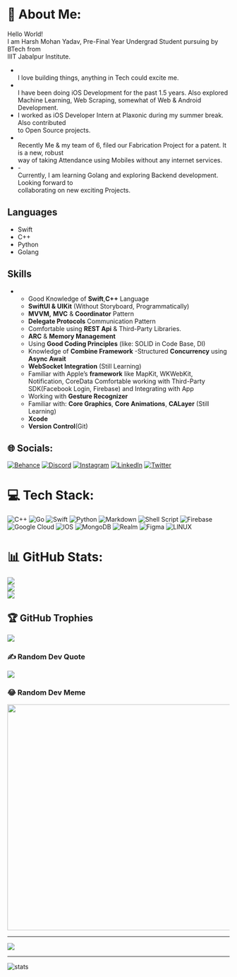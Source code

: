 # 💫 About Me:
Hello World!<br>I am Harsh Mohan Yadav, Pre-Final Year Undergrad Student pursuing by BTech from<br>IIIT Jabalpur Institute. 
- <br>I love building things, anything in Tech could excite me. 
- <br>I have been doing iOS Development for the past 1.5 years. Also explored <br>Machine Learning, Web Scraping, somewhat of Web & Android Development.<br>
- I worked as iOS Developer Intern at Plaxonic during my summer break. Also contributed<br>to Open Source projects.
- <br>Recently Me & my team of 6, filed our Fabrication Project for a patent. It is a new, robust<br>way of taking Attendance using Mobiles without any internet services.
- -<br>Currently, I am learning Golang and exploring Backend development. Looking forward to <br>collaborating on new exciting Projects.


## Languages

  - Swift
  - C++
  - Python
  - Golang
## Skills
- 
  - Good Knowledge of **Swift**,**C++** Language
  - **SwiftUI & UIKit** (Without Storyboard, Programmatically)
  - **MVVM,** **MVC** & **Coordinator** Pattern
  - **Delegate Protocols** Communication Pattern
  - Comfortable using **REST Api** & Third-Party Libraries.
  - **ARC** & **Memory Management**
  - Using **Good Coding Principles** (like: SOLID in Code Base, DI)
  - Knowledge of **Combine Framework**
  -Structured **Concurrency** using **Async Await**
  - **WebSocket Integration** (Still Learning)
  - Familiar with Apple’s **framework** like MapKit, WKWebKit, Notification, CoreData Comfortable working with Third-Party SDK(Facebook Login, Firebase) and         Integrating with App
  - Working with **Gesture Recognizer**
  - Familiar with: **Core Graphics**, **Core Animations**, **CALayer** (Still Learning)
  - **Xcode**
  - **Version Control**(Git)


## 🌐 Socials:
[![Behance](https://img.shields.io/badge/Behance-1769ff?logo=behance&logoColor=white)](https://behance.net/insanelyharsh) [![Discord](https://img.shields.io/badge/Discord-%237289DA.svg?logo=discord&logoColor=white)](https://discord.gg/InsanelyHarsh#9215) [![Instagram](https://img.shields.io/badge/Instagram-%23E4405F.svg?logo=Instagram&logoColor=white)](https://instagram.com/amiharsh_) [![LinkedIn](https://img.shields.io/badge/LinkedIn-%230077B5.svg?logo=linkedin&logoColor=white)](https://linkedin.com/in/insanelyharsh) [![Twitter](https://img.shields.io/badge/Twitter-%231DA1F2.svg?logo=Twitter&logoColor=white)](https://twitter.com/amiharsh_) 

# 💻 Tech Stack:
![C++](https://img.shields.io/badge/c++-%2300599C.svg?style=for-the-badge&logo=c%2B%2B&logoColor=white) ![Go](https://img.shields.io/badge/go-%2300ADD8.svg?style=for-the-badge&logo=go&logoColor=white) ![Swift](https://img.shields.io/badge/swift-F54A2A?style=for-the-badge&logo=swift&logoColor=white) ![Python](https://img.shields.io/badge/python-3670A0?style=for-the-badge&logo=python&logoColor=ffdd54) ![Markdown](https://img.shields.io/badge/markdown-%23000000.svg?style=for-the-badge&logo=markdown&logoColor=white) ![Shell Script](https://img.shields.io/badge/shell_script-%23121011.svg?style=for-the-badge&logo=gnu-bash&logoColor=white) ![Firebase](https://img.shields.io/badge/firebase-%23039BE5.svg?style=for-the-badge&logo=firebase) ![Google Cloud](https://img.shields.io/badge/Google%20Cloud-%234285F4.svg?style=for-the-badge&logo=google-cloud&logoColor=white) ![IOS](https://img.shields.io/badge/IOS-%2320232a.svg?style=for-the-badge&logo=apple&logoColor=white) ![MongoDB](https://img.shields.io/badge/MongoDB-%234ea94b.svg?style=for-the-badge&logo=mongodb&logoColor=white) ![Realm](https://img.shields.io/badge/Realm-39477F?style=for-the-badge&logo=realm&logoColor=white) 	![Figma](https://img.shields.io/badge/figma-%23F24E1E.svg?style=for-the-badge&logo=figma&logoColor=white) ![LINUX](https://img.shields.io/badge/Linux-FCC624?style=for-the-badge&logo=linux&logoColor=black)
# 📊 GitHub Stats:
![](https://github-readme-stats.vercel.app/api?username=insanelyharsh&theme=dark&hide_border=false&include_all_commits=false&count_private=false)<br/>
![](https://github-readme-streak-stats.herokuapp.com/?user=insanelyharsh&theme=dark&hide_border=false)<br/>
![](https://github-readme-stats.vercel.app/api/top-langs/?username=insanelyharsh&theme=dark&hide_border=false&include_all_commits=false&count_private=false&layout=compact)

## 🏆 GitHub Trophies
![](https://github-profile-trophy.vercel.app/?username=insanelyharsh&theme=radical&no-frame=false&no-bg=true&margin-w=4)

### ✍️ Random Dev Quote
![](https://quotes-github-readme.vercel.app/api?type=horizontal&theme=radical)

### 😂 Random Dev Meme
<img src="https://rm.up.railway.app/" width="512px"/>

---
[![](https://visitcount.itsvg.in/api?id=insanelyharsh&icon=0&color=0)](https://visitcount.itsvg.in)

<!-- Proudly created with GPRM ( https://gprm.itsvg.in ) -->
----

![stats](https://github-readme-stats.vercel.app/api?username=insanelyharsh&&show_icons=true&title_color=ffffff&icon_color=90ee90&text_color=daf7dc&bg_color=151515
)

 <!---
InsanelyHarsh/InsanelyHarsh is a ✨ special ✨ repository because its `README.md` (this file) appears on your GitHub profile.
You can click the Preview link to take a look at your changes.
--->
